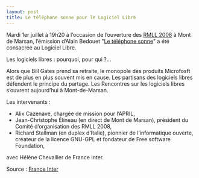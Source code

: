 ```yaml
---
layout: post
title: Le téléphone sonne pour le Logiciel Libre
---
```


Mardi 1er juillet à 19h20 à l’occasion de l’ouverture des <a href="http://2008.rmll.info/">RMLL 2008</a> à Mont de Marsan, l’émission d’Alain Bedouet "<a href="http://www.radiofrance.fr/franceinter/em/letelephonesonne/" hreflang="fr">Le téléphone sonne</a>" a été consacrée au Logiciel Libre.  


Les logiciels libres : pourquoi, pour qui ?...  


Alors que Bill Gates prend sa retraite, le monopole des produits Microfosft est de plus en plus souvent mis en cause. Les partisans des logiciels libres défendent le principe du partage. Les Rencontres sur les logiciels libres s’ouvrent aujourd’hui à Mont-de-Marsan.  


Les intervenants :  
- Alix Cazenave, chargée de mission pour l’APRIL,  
- Jean-Christophe Élineau (en direct de Mont de Marsan), président du Comité d’organisation des RMLL 2008,  
- Richard Stallman (en duplex d’Italie), pionnier de l’informatique ouverte, créateur de la licence GNU-GPL et fondateur de Free software Foundation,  


avec Hélène Chevallier de France Inter.  


Source : <a href="http://www.radiofrance.fr" hreflang="fr">France Inter</a>